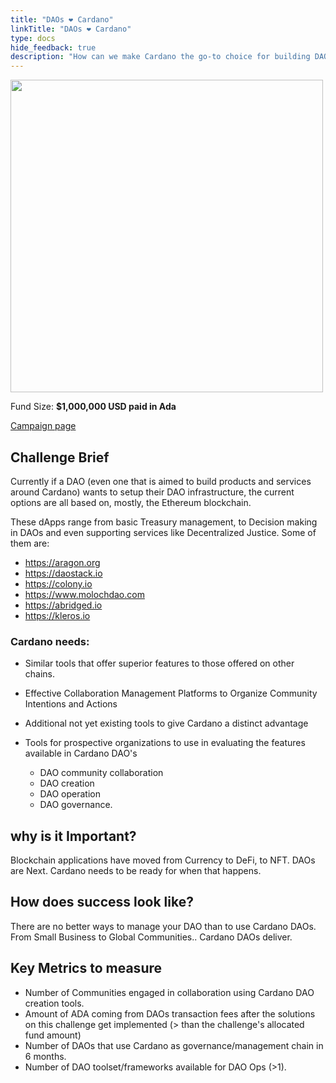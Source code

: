 ```yaml
---
title: "DAOs ❤ Cardano"
linkTitle: "DAOs ❤ Cardano"
type: docs
hide_feedback: true
description: "How can we make Cardano the go-to choice for building DAOs?  What tools can we provide to enable effective DAO's Creation & Operation?"
---
```

<img src="https://cardano.ideascale.com/community-library/accounts/93/936143/Public/07-DAOs-_3-Cardano-1000000-1ddda3.png" style="width:500px;height500px">

Fund Size: **$1,000,000 USD paid in Ada**

[Campaign page](https://cardano.ideascale.com/c/campaigns/26594/about)

## Challenge Brief

Currently if a DAO (even one that is aimed to build products and services around Cardano) wants to setup their DAO infrastructure, the current options are all based on, mostly, the Ethereum blockchain.

These dApps range from basic Treasury management, to Decision making in DAOs and even supporting services like Decentralized Justice. Some of them are:

- https://aragon.org
- https://daostack.io
- https://colony.io
- https://www.molochdao.com
- https://abridged.io
- https://kleros.io

### Cardano needs:

- Similar tools that offer superior features to those offered on other chains.
- Effective Collaboration Management Platforms to Organize Community Intentions and Actions
- Additional not yet existing tools to give Cardano a distinct advantage
- Tools for prospective organizations to use in evaluating the features available in Cardano DAO's

    - DAO community collaboration
    - DAO creation
    - DAO operation
    - DAO governance.

## why is it Important?

Blockchain applications have moved from Currency to DeFi, to NFT. DAOs are Next.  Cardano needs to be ready for when that happens.

## How does success look like?

There are no better ways to manage your DAO than to use Cardano DAOs. From Small Business to Global Communities.. Cardano DAOs deliver.

## Key Metrics to measure

- Number of Communities engaged in collaboration using Cardano DAO creation tools.
- Amount of ADA coming from DAOs transaction fees after the solutions on this challenge get implemented (> than the challenge's allocated fund amount)
- Number of DAOs that use Cardano as governance/management chain in 6 months.
- Number of DAO toolset/frameworks available for DAO Ops (>1).